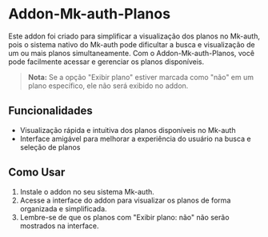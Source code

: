 
# Addon-Mk-auth-Planos

Este addon foi criado para simplificar a visualização dos planos no Mk-auth, pois o sistema nativo do Mk-auth pode dificultar a busca e visualização de um ou mais planos simultaneamente. Com o Addon-Mk-auth-Planos, você pode facilmente acessar e gerenciar os planos disponíveis.

> **Nota:** Se a opção "Exibir plano" estiver marcada como "não" em um plano específico, ele não será exibido no addon.

## Funcionalidades

- Visualização rápida e intuitiva dos planos disponíveis no Mk-auth
- Interface amigável para melhorar a experiência do usuário na busca e seleção de planos

## Como Usar

1. Instale o addon no seu sistema Mk-auth.
2. Acesse a interface do addon para visualizar os planos de forma organizada e simplificada.
3. Lembre-se de que os planos com "Exibir plano: não" não serão mostrados na interface.
